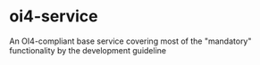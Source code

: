 # oi4-service
An OI4-compliant base service covering most of the "mandatory" functionality by the development guideline

